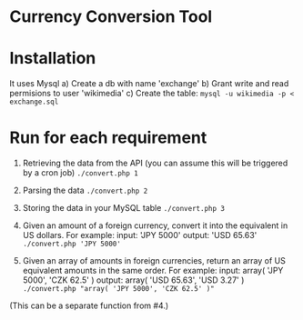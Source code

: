 Currency Conversion Tool
==========================
# Installation
It uses Mysql
a) Create a db with name 'exchange'
b) Grant write and read permisions to user 'wikimedia'
c) Create the table:
```mysql -u wikimedia -p < exchange.sql```
# Run for each requirement
1. Retrieving the data from the API (you can assume this will be triggered by a cron job)
```./convert.php 1```
2. Parsing the data
```./convert.php 2```
3. Storing the data in your MySQL table
```./convert.php 3```
4. Given an amount of a foreign currency, convert it into the
equivalent in US dollars. For example:
input: 'JPY 5000'
output: 'USD 65.63'
```./convert.php 'JPY 5000'```

5. Given an array of amounts in foreign currencies, return an array of US equivalent amounts in the same order. For example:
input: array( 'JPY 5000', 'CZK 62.5' )
output: array( 'USD 65.63', 'USD 3.27' )
```./convert.php "array( 'JPY 5000', 'CZK 62.5' )"```

(This can be a separate function from #4.)


